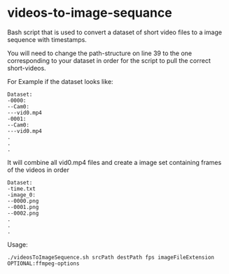 # videos-to-image-sequance


Bash script that is used to convert a dataset of short video files to a image sequence with timestamps.

You will need to change the path-structure on line 39 to the one corresponding to your dataset in order for the script to pull the correct short-videos.

For Example if the dataset looks like:
```
Dataset:
-0000:
--Cam0:
---vid0.mp4
-0001:
--Cam0:
---vid0.mp4
.
.
.
```
It will combine all vid0.mp4 files and create a image set containing frames of the videos in order
```
Dataset:
-time.txt
-image_0:
--0000.png
--0001.png
--0002.png
.
.
.
```

Usage:
```
./videosToImageSequence.sh srcPath destPath fps imageFileExtension OPTIONAL:ffmpeg-options
```

